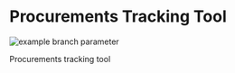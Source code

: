 # Procurements Tracking Tool
![example branch parameter](https://github.com/github/docs/actions/workflows/main.yml/badge.svg?branch=main)


Procurements tracking tool

